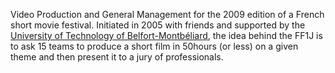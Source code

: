 Video Production and General Management for the 2009 edition of a French short movie festival. Initiated in 2005 with friends and supported by the <a href="http://www.utbm.fr/">University of Technology of Belfort-Montbéliard</a>, the idea behind the FF1J is to ask 15 teams to produce a short film in 50hours (or less) on a given theme and then present it to a jury of professionals.